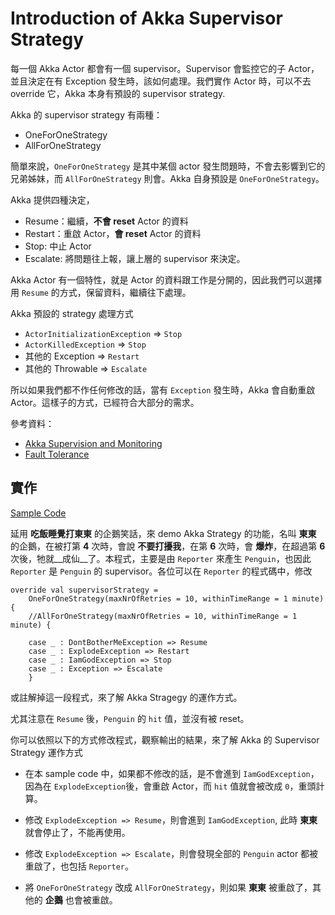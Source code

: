 # Introduction of Akka Supervisor Strategy

每一個 Akka Actor 都會有一個 supervisor。Supervisor 會監控它的子 Actor，並且決定在有 Exception 發生時，該如何處理。我們實作 Actor 時，可以不去 override 它，Akka 本身有預設的 supervisor strategy. 

Akka 的 supervisor strategy 有兩種：

* OneForOneStrategy
* AllForOneStrategy

簡單來說，`OneForOneStrategy` 是其中某個 actor 發生問題時，不會去影響到它的兄弟姊妹，而 `AllForOneStrategy` 則會。Akka 自身預設是 `OneForOneStrategy`。

Akka 提供四種決定，

* Resume：繼續，__不會 reset__ Actor 的資料
* Restart：重啟 Actor，__會 reset__ Actor 的資料
* Stop: 中止 Actor
* Escalate: 將問題往上報，讓上層的 supervisor 來決定。

Akka Actor 有一個特性，就是 Actor 的資料跟工作是分開的，因此我們可以選擇用 `Resume` 的方式，保留資料，繼續往下處理。

Akka 預設的 strategy 處理方式

* `ActorInitializationException` => `Stop`
* `ActorKilledException` => `Stop`
* 其他的 Exception => `Restart`
* 其他的 Throwable => `Escalate`

所以如果我們都不作任何修改的話，當有 `Exception` 發生時，Akka 會自動重啟 Actor。這樣子的方式，已經符合大部分的需求。

參考資料：

* [Akka Supervision and Monitoring](http://doc.akka.io/docs/akka/2.3.4/general/supervision.html)
* [Fault Tolerance](http://doc.akka.io/docs/akka/2.3.4/scala/fault-tolerance.html)


## 實作
[Sample Code](https://github.com/kigichang/akka-strategy-joke)

延用 __吃飯睡覺打東東__ 的企鵝笑話，來 demo Akka Strategy 的功能，名叫 __東東__ 的企鵝，在被打第 __4__ 次時，會說 __不要打擾我__，在第 __6__ 次時，會 __爆炸__，在超過第 __6__ 次後，牠就__成仙__了。本程式，主要是由 `Reporter` 來產生 `Penguin`，也因此 `Reporter` 是 `Penguin` 的 supervisor。各位可以在 `Reporter` 的程式碼中，修改

```
override val supervisorStrategy = 
    OneForOneStrategy(maxNrOfRetries = 10, withinTimeRange = 1 minute) {
    //AllForOneStrategy(maxNrOfRetries = 10, withinTimeRange = 1 minute) {
    
    case _ : DontBotherMeException => Resume
    case _ : ExplodeException => Restart
    case _ : IamGodException => Stop
    case _ : Exception => Escalate
    }
```

或註解掉這一段程式，來了解 Akka Stragegy 的運作方式。

尤其注意在 `Resume` 後，`Penguin` 的 `hit` 值，並沒有被 reset。

你可以依照以下的方式修改程式，觀察輸出的結果，來了解 Akka 的 Supervisor Strategy 運作方式

* 在本 sample code 中，如果都不修改的話，是不會進到 `IamGodException`，因為在 `ExplodeException`後，會重啟 Actor，而 `hit` 值就會被改成 `0`，重頭計算。

* 修改 `ExplodeException => Resume`，則會進到 `IamGodException`, 此時 __東東__ 就會停止了，不能再使用。

* 修改 `ExplodeException => Escalate`，則會發現全部的 `Penguin` actor 都被重啟了，也包括 `Reporter`。

* 將 `OneForOneStrategy` 改成 `AllForOneStrategy`，則如果 __東東__ 被重啟了，其他的 __企鵝__ 也會被重啟。

